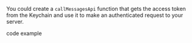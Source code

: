 You could create a `callMessagesApi` function that gets the access token from the Keychain and use it to make an authenticated request to your server.

code example